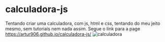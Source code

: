 # calculadora-js
Tentando criar uma calculadora, com js, html e css, tentando do meu jeito mesmo, sem tutoriais nem nada assim. Segue o link para a page https://artur906.github.io/calculadora-js/
![calculadora](https://user-images.githubusercontent.com/72894238/155225380-d0fee90a-a9c9-47de-98e7-3c837d9a6d78.png) 


